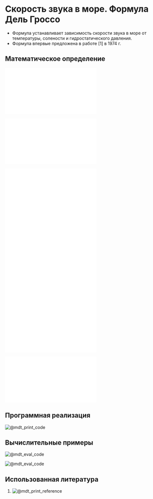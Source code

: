 # Скорость звука в море. Формула Дель Гроссо

- Формула устанавливает зависимость скорости звука в море от температуры, 
солености и гидростатического давления.
- Формула впервые предложена в работе [1] в 1974 г.

## Математическое определение

![@mdt_print_equation_boxed](include/sound_speed_sea_delgrosso.tex)

![@mdt_print_markdown](include/sound_speed_sea_delgrosso_args.md)

![@mdt_print_equation](include/sound_speed_sea_delgrosso_1.tex)
![@mdt_print_equation](include/sound_speed_sea_delgrosso_2.tex)
![@mdt_print_equation](include/sound_speed_sea_delgrosso_3.tex)
![@mdt_print_equation](include/sound_speed_sea_delgrosso_4.tex)

![@mdt_print_markdown](include/sound_speed_sea_delgrosso_coef.md)

## Программная реализация

![@mdt_print_code]($/sonar-m/toolbox/sound_speed_sea_delgrosso.m)

## Вычислительные примеры

![@mdt_eval_code]($/sonar-m/example/sound_speed_sea_delgrosso_ex_1.m)

![@mdt_eval_code]($/sonar-m/example/sound_speed_sea_delgrosso_ex_2.m)

## Использованная литература

1. ![@mdt_print_reference]($/reference/del1974equation.enw)
